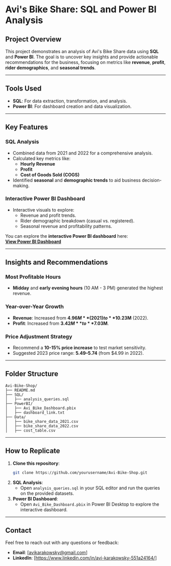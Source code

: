 # **Avi's Bike Share: SQL and Power BI Analysis**

## **Project Overview**
This project demonstrates an analysis of Avi's Bike Share data using **SQL** and **Power BI**. The goal is to uncover key insights and provide actionable recommendations for the business, focusing on metrics like **revenue**, **profit**, **rider demographics**, and **seasonal trends**.

---

## **Tools Used**
- **SQL**: For data extraction, transformation, and analysis.
- **Power BI**: For dashboard creation and data visualization.

---

## **Key Features**

### **SQL Analysis**
- Combined data from 2021 and 2022 for a comprehensive analysis.
- Calculated key metrics like:
  - **Hourly Revenue**
  - **Profit**
  - **Cost of Goods Sold (COGS)**
- Identified **seasonal** and **demographic trends** to aid business decision-making.

### **Interactive Power BI Dashboard**
- Interactive visuals to explore:
  - Revenue and profit trends.
  - Rider demographic breakdown (casual vs. registered).
  - Seasonal revenue and profitability patterns.
    
You can explore the **interactive Power BI dashboard** here:  
[**View Power BI Dashboard**](https://app.powerbi.com/view?r=eyJrIjoiZTk3ZTIwZDQtNzBhNy00Y2M0LWE2NjItN2QwM2FiYWRjNWMxIiwidCI6IjM0NTMxMzE4LTcwMTEtNGZkNC04N2YwLWE0MzgxNmM0OWJkMCJ9)

---

## **Insights and Recommendations**

### **Most Profitable Hours**  
- **Midday** and **early evening hours** (10 AM - 3 PM) generated the highest revenue.

### **Year-over-Year Growth**
- **Revenue**: Increased from **$4.96M** (2021) to **$10.23M** (2022).
- **Profit**: Increased from **$3.42M** to **$7.03M**.

### **Price Adjustment Strategy**
- Recommend a **10-15% price increase** to test market sensitivity.
- Suggested 2023 price range: **$5.49–$5.74** (from $4.99 in 2022).

---

## **Folder Structure**
```
Avi-Bike-Shop/
├── README.md
├── SQL/
│   ├── analysis_queries.sql
├── PowerBI/
│   ├── Avi_Bike_Dashboard.pbix
│   ├── dashboard_link.txt
├── Data/
│   ├── bike_share_data_2021.csv
│   ├── bike_share_data_2022.csv
│   ├── cost_table.csv
```

---

## **How to Replicate**
1. **Clone this repository**:
   ```bash
   git clone https://github.com/yourusername/Avi-Bike-Shop.git
   ```
2. **SQL Analysis**:
   - Open `analysis_queries.sql` in your SQL editor and run the queries on the provided datasets.
3. **Power BI Dashboard**:
   - Open `Avi_Bike_Dashboard.pbix` in Power BI Desktop to explore the interactive dashboard.

---

## **Contact**
Feel free to reach out with any questions or feedback:
- **Email**: [avikarakowsky@gmail.com]
- **LinkedIn**: [https://www.linkedin.com/in/avi-karakowsky-551a24164/]
